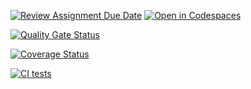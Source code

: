 [![Review Assignment Due Date](https://classroom.github.com/assets/deadline-readme-button-22041afd0340ce965d47ae6ef1cefeee28c7c493a6346c4f15d667ab976d596c.svg)](https://classroom.github.com/a/OTAAcbYr)
[![Open in Codespaces](https://classroom.github.com/assets/launch-codespace-2972f46106e565e64193e422d61a12cf1da4916b45550586e14ef0a7c637dd04.svg)](https://classroom.github.com/open-in-codespaces?assignment_repo_id=18837749)

[![Quality Gate Status](https://sonarcloud.io/api/project_badges/measure?project=ULL-ESIT-INF-DSI-2425_prct08-filesystem-funko-app-alu0101559513&metric=alert_status)](https://sonarcloud.io/summary/new_code?id=ULL-ESIT-INF-DSI-2425_prct08-filesystem-funko-app-alu0101559513)

[![Coverage Status](https://coveralls.io/repos/github/ULL-ESIT-INF-DSI-2425/prct08-filesystem-funko-app-alu0101559513/badge.svg?branch=main)](https://coveralls.io/github/ULL-ESIT-INF-DSI-2425/prct08-filesystem-funko-app-alu0101559513?branch=main)

[![CI tests](https://github.com/ULL-ESIT-INF-DSI-2425/prct08-filesystem-funko-app-alu0101559513/actions/workflows/ci.yml/badge.svg)](https://github.com/ULL-ESIT-INF-DSI-2425/prct08-filesystem-funko-app-alu0101559513/actions/workflows/ci.yml)
